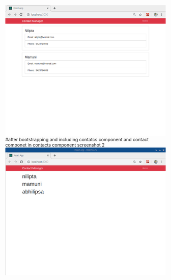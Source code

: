 ![contact app screenshot](./public/screenshots/contactApp.png)
#after bootstrapping and including contatcs component and contact componet in contacts component screenshot 2
![contact app screenshot](./public/screenshots/contactApp2.png)

